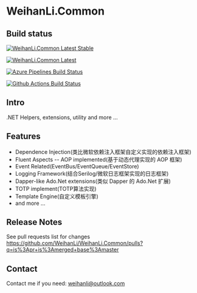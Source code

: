 # WeihanLi.Common

## Build status

[![WeihanLi.Common Latest Stable](https://img.shields.io/nuget/v/WeihanLi.Common.svg)](https://www.nuget.org/packages/WeihanLi.Common/)

[![WeihanLi.Common Latest](https://img.shields.io/nuget/vpre/WeihanLi.Common)](https://www.nuget.org/packages/WeihanLi.Common/absoluteLatest)

[![Azure Pipelines Build Status](https://weihanli.visualstudio.com/Pipelines/_apis/build/status/WeihanLi.WeihanLi.Common?branchName=master)](https://weihanli.visualstudio.com/Pipelines/_build/latest?definitionId=16&branchName=master)

[![Github Actions Build Status](https://github.com/WeihanLi/WeihanLi.Common/actions/workflows/default.yml/badge.svg)](https://github.com/WeihanLi/WeihanLi.Common/actions/workflows/default.yml)

## Intro

.NET Helpers, extensions, utility and more ...

## Features

- Dependence Injection(类比微软依赖注入框架自定义实现的依赖注入框架)
- Fluent Aspects -- AOP implemented(基于动态代理实现的 AOP 框架)
- Event Related(EventBus/EventQueue/EventStore)
- Logging Framework(结合Serilog/微软日志框架实现的日志框架)
- Dapper-like Ado.Net extensions(类似 Dapper 的 Ado.Net 扩展)
- TOTP implement(TOTP算法实现)
- Template Engine(自定义模板引擎)
- and more ...

## Release Notes

See pull requests list for changes <https://github.com/WeihanLi/WeihanLi.Common/pulls?q=is%3Apr+is%3Amerged+base%3Amaster>

## Contact

Contact me if you need: <weihanli@outlook.com>
